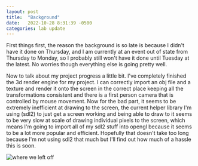 ```yaml
---
layout: post
title:  "Background"
date:   2022-10-28 8:31:39 -0500
categories: lab update
---
```


First things first, the reason the background is so late is because I didn't have it done on Thursday, and I am
currently at an event out of state from Thursday to Monday, so I probably still won't have it done until
Tuesday at the latest. No worries though everything else is going pretty well.

Now to talk about my project progress a little bit. I've completely finished the 3d render engine
for my project. I can correctly import an obj file and a texture and render it onto the screen
in the correct place keeping all the transformations consistent and there is a first person
camera that is controlled by mouse movement. Now for the bad part, it seems to be extremely
inefficient at drawing to the screen, the current helper library I'm using (sdl2) to just get a screen
working and being able to draw to it seems to be very slow at scale of drawing individual pixels to
the screen, which means I'm going to import all of my sdl2 stuff into opengl because it seems to
be a lot more popular and efficient. Hopefully that doesn't take too long because I'm not using
sdl2 that much but I'll find out how much of a hassle this is soon.

![where we left off]({{site.baseurl}}/images/based.png)

